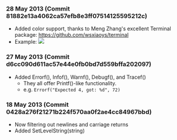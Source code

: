 ### 28 May 2013 (Commit 81882e13a4062ca57efb8e3ff07514125595212c)

- Added color support, thanks to Meng Zhang's excellent Terminal package: https://github.com/wsxiaoys/terminal
- Example:
    ![](https://raw.github.com/dmuth/google-go-log4go/master/docs/log4go_screenshot.png)

### 27 May 2013 (Commit d6cc090d611ac57e44e0fb0bd7d559bffa202097)

- Added Errorf(), Infof(), Warnf(), Debugf(), and Tracef()
    - They all offer Printf()-like functionality.
    - e.g. `Errorf("Expected 4, got: %d", 72)`

### 18 May 2013 (Commit 0428a276f21271b224f570aa0f2ae4cc84967bbd)

- Now filtering out newlines and carriage returns
- Added SetLevelString(string)


